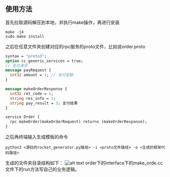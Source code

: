 ## 使用方法
首先拉取源码解压到本地，并执行make操作，再进行安装
```shell
make -j4
sudo make install
```
之后在任意文件夹创建对应的rpc服务的proto文件，比如说order.proto
```proto
syntax = "proto3";
option cc_generic_services = true;
// 支付请求
message payRequest {
  int32 amount = 1; // 支付金额
}

message makeOrderResponse {
  int32 ret_code = 1;
  string res_info = 2;
  string pay_result = 3; 支付结果
}

service Order {
  rpc makeOrder(makeOrderRequest) returns (makeOrderResponse);
}
```
之后再终端输入生成模板的命令
```shell
python3 <源码的rocket_generator.py路径> -i <proto文件路径> -o <生成的框架代码路径>
```
生成的文件夹目录结构如下：
![alt text](image-1.png)
order下的interface下的make_orde.cc文件下的run方法写自己的业务逻辑。